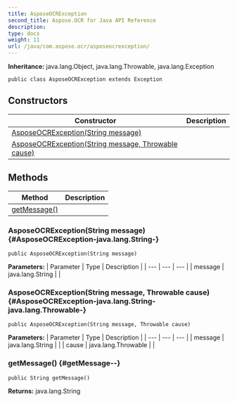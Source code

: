 ```yaml
---
title: AsposeOCRException
second_title: Aspose.OCR for Java API Reference
description: 
type: docs
weight: 11
url: /java/com.aspose.ocr/asposeocrexception/
---
```


**Inheritance:**
java.lang.Object, java.lang.Throwable, java.lang.Exception
```
public class AsposeOCRException extends Exception
```
## Constructors

| Constructor | Description |
| --- | --- |
| [AsposeOCRException(String message)](#AsposeOCRException-java.lang.String-) |  |
| [AsposeOCRException(String message, Throwable cause)](#AsposeOCRException-java.lang.String-java.lang.Throwable-) |  |
## Methods

| Method | Description |
| --- | --- |
| [getMessage()](#getMessage--) |  |
### AsposeOCRException(String message) {#AsposeOCRException-java.lang.String-}
```
public AsposeOCRException(String message)
```


**Parameters:**
| Parameter | Type | Description |
| --- | --- | --- |
| message | java.lang.String |  |

### AsposeOCRException(String message, Throwable cause) {#AsposeOCRException-java.lang.String-java.lang.Throwable-}
```
public AsposeOCRException(String message, Throwable cause)
```


**Parameters:**
| Parameter | Type | Description |
| --- | --- | --- |
| message | java.lang.String |  |
| cause | java.lang.Throwable |  |

### getMessage() {#getMessage--}
```
public String getMessage()
```




**Returns:**
java.lang.String
